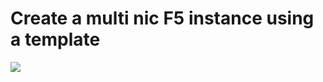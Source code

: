 # Create a multi nic F5 instance using a template

<a href="https://portal.azure.com/#create/Microsoft.Template/uri/https%3A%2F%2Fraw.githubusercontent.com%2Fsevedge%2Fazure%2Fmaster%2Fazuredeploy_3nic.json" target="_blank">
    <img src="http://azuredeploy.net/deploybutton.png"/>
</a>

